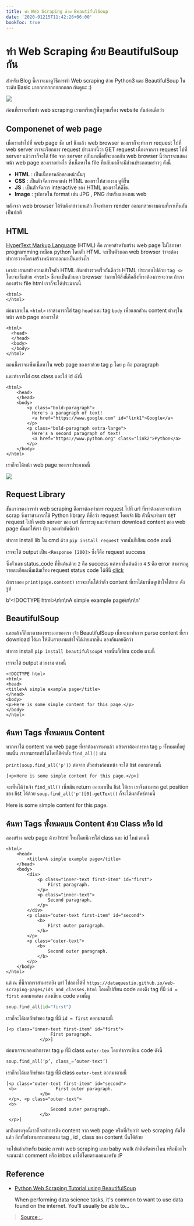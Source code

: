 ```yaml
---
title: ทำ Web Scraping ด้วย BeautifulSoup
date: '2020-01215T11:42:26+06:00'
bookToc: true
---
```


# ทำ Web Scraping ด้วย BeautifulSoup กัน

สำหรับ Blog นี้เราจะมาดูวิธีการทำ Web scraping ด้วย Python3 และ BeautifulSoup ในระดับ Basic มากกกกกกกกกกกกก กันดูนะ :\)

![](https://miro.medium.com/max/900/1*DNTLycFqmcfwB5iNMCvPFg.jpeg)

ก่อนที่เราจะเริ่มทำ web scraping เรามาเรียนรู้พื้นฐานเรื่อง website กันก่อนดีกว่า

## **Componenet of web page**

เมื่อเราเข้าไปที่ web page ซัก url นึงแล้ว web browser ของเราก็จะทำการ request ไปที่ web server เราจะเรียกการ request ประเภทนี้ว่า GET request เนื่องจากเรา request ไปที่ server แล้วเราก็จะได้ file จาก server กลับมาเพื่อที่จะบอกกับ web browser นี้ว่าเราจะแสดงหน้า web page ของเราอย่างไร ซึ่งเนื้อหาใน file ที่กลับมาก็จะมีส่วนประกอบคร่าวๆ ดังนี้

* **HTML** : เป็นเนื้อหาหลักของหน้านั้นๆ
* **CSS** : เป็นตัวจัดการตกแต่ง HTML ของเราให้สวยงาม ดูดีขึ้น
* **JS** : เป็นตัวจัดการ interactive ของ HTML ของเราให้ดีขึ้น
* **Image** : รูปภาพใน format เช่น JPG , PNG สำหรับแสดงบน web

หลังจาก web browser ได้รับดังกล่าวมาแล้ว ก็จะทำการ render ออกมาสวยงามตามที่เราเห็นกันเป็นปกติ

## **HTML**

[HyperText Markup Language](https://en.wikipedia.org/wiki/HTML) \(HTML\) คือ ภาษาสำหรับสร้าง web page ไม่ใช่ภาษา programming เหมือน python โดยตัว HTML จะเป็นตัวบอก web browser ว่าจะต้องทำการวาดโครงสร้างหน้าตาออกมาเป็นอย่างไร

เอาล่ะ เรามาทำความเข้าใจตัว HTML กันอย่างรวดเร็วกันดีกว่า HTML ประกอบไปด้วย `tag <>` โดยจะเริ่มด้วย `<html>` ซึ่งจะเป็นตัวบอก browser ว่าภายใต้สิ่งนี้คือสิ่งที่เราต้องการจะวาด ถ้าเราลองสร้าง file html เราก็จะได้ประมาณนี้

```markup
<html>  
</html>
```

ต่อมาภายใน `<html>` เราสามารถใส่ tag `head` และ tag `body` เพื่อแยกส่วน content ต่างๆในหน้า web page ของเราได้

```markup
<html>  
  <head>  
  </head>  
  <body>  
  </body>  
</html>
```

ตอนนี้เราจะเพิ่มเนื้อหาใน web page ของเราด้วย tag `p` โดย `p` คือ paragraph

และทำการใส่ css class และใส่ id ดังนี้

```markup
<html>  
    <head>  
    </head>  
    <body>  
        <p class="bold-paragraph">  
          Here's a paragraph of text!  
          <a href="https://www.google.com" id="link1">Google</a>  
        </p>  
        <p class="bold-paragraph extra-large">  
          Here's a second paragraph of text!  
          <a href="https://www.python.org" class="link2">Python</a>  
        </p>  
    </body>  
</html>
```

เราก็จะได้หน้า web page ของเราประมาณนี้

![](https://miro.medium.com/max/435/1*BY-qiEr-txcZhe8vZqAUjw.png)

## Request Library

ขั้นแรกของการทำ web scraping คือเราต้องทำการ request ไปที่ url ที่เราต้องการจะทำการ scrap ซึ่งเราสามารถใช้ Python library ที่ชื่อว่า request โดยเจ้า lib ตัวนี้จะทำการ `GET` request ไปที่ web server ของ url ที่เราระบุ และจำทำการ download content ของ web page นั้นมาให้เรา ป่ะๆ ลองทำกันดีกว่า

ทำการ install lib ใน cmd ด้วย `pip install request` จากนั้นก็เขียน code ตามนี้

เราจะได้ output เป็น `<Response [200]>` ซึ่งก็คือ request success

ซึ่งตัวเลข status\_code ที่ขึ้นต้นด้วย `2` คือ success แต่หากขึ้นต้นด้วย `4` `5` คือ error สามารถดูรายละเอียดเพิ่มเติมเรื่อง request status code ได้ที่นี่ [click](https://www.restapitutorial.com/httpstatuscodes.html)

ถ้าเราลอง `print(page.content)` เราจะเห็นได้ว่าตัว content ที่เราได้มานั้นดูเข้าใจได้ยาก ดังรูป

b'&lt;!DOCTYPE html&gt;\n\n\nA simple example page\n\n\n'

## BeautifulSoup

และแล้วก็ถึงเวลาของพระเอกของเรา เจ้า BeautifulSoup เนี่ยจะมาทำการ parse content ที่เรา download ได้มา ให้มันสวยงามเข้าใจได้ง่ายมากขึ้น ลองกันเลยดีกว่า

ทำการ install `pip install beautifulsoup4` จากนั้นก็เขียน code ตามนี้

เราจะได้ output สวยงาม ตามนี้

```markup
<!DOCTYPE html>    
<html>   
<head>   
<title>A simple example page</title>  
</head>   
<body>   
<p>Here is some simple content for this page.</p>   
</body>   
</html>
```

## ค้นหา Tags ทั้งหมดบน Content

หากเราได้ content จาก web page ที่เราต้องการมาแล้ว แล้วเราต้องการหา tag `p` ทั้งหมดที่อยู่บนนั้น เราสามารถทำได้โดยใช้คำสั่ง `find_all()` เช่น

`print(soup.find_all('p'))` ต่อจาก ตัวอย่างก่อนหน้า จะได้ list ออกมาตามนี้

```markup
[<p>Here is some simple content for this page.</p>]
```

จะเห็นได้ว่าเจ้า `find_all()` เนี่ยมัน return ออกมาเป็น list ให้เรา เราจึงสามารถ get position ของ list ได้ด้วย `soup.find_all('p')[0].getText()` ก็จะได้ผลลัพธ์ตามนี้

Here is some simple content for this page.

## ค้นหา Tags ทั้งหมดบน Content ด้วย Class หรือ Id

ลองสร้าง web page ด้วย html ใหม่โดยมีการใส่ class และ id ใหม่ ตามนี้

```markup
<html>  
    <head>  
        <title>A simple example page</title>  
    </head>  
    <body>  
        <div>  
            <p class="inner-text first-item" id="first">  
                First paragraph.  
            </p>  
            <p class="inner-text">  
                Second paragraph.  
            </p>  
        </div>  
        <p class="outer-text first-item" id="second">  
            <b>  
                First outer paragraph.  
            </b>  
        </p>  
        <p class="outer-text">  
            <b>  
                Second outer paragraph.  
            </b>  
        </p>  
    </body>  
</html>
```

แต่ ณ ที่นี้จากเราสามารถยิง url ไปลองได้ที่ `https://dataquestio.github.io/web-scraping-pages/ids_and_classes.html` โอเคไปเขียน code ลองดึง tag ที่มี `id = first` ออกมาแสดง ลองเขียน code ตามนี้ดู

```python
soup.find_all(id="first")
```

เราก็จะได้ผลลัพธ์ของ tag ที่มี `id = first` ออกมาตามนี้

```markup
[<p class="inner-text first-item" id="first">  
                 First paragraph.  
             </p>]
```

ต่อมาเราจะลองทำการหา tag `p` ที่มี class `outer-tex` โดยทำการเขียน code ดังนี้

```python
soup.find_all(‘p’, class_=’outer-text’)
```

เราก็จะได้ผลลัพธ์ของ tag ที่มี class `outer-text` ออกมาตามนี้

```markup
[<p class="outer-text first-item" id="second">  
 <b>               First outer paragraph.  
             </b>  
 </p>, <p class="outer-text">  
 <b>  
                 Second outer paragraph.  
             </b>  
 </p>]
```

มาถึงตรงจุดนี้เราก็จะทำการดึง content จาก web page หรือที่เรียกว่า web scraping กันได้แล้ว อีกทั้งยังสามารถแยกตาม tag , id , class ของ content นั้นได้ด้วย

จบไปแล้วสำหรับ basic การทำ web scraping แบบ baby walk ถ้าติดขัดตรงไหน หรือมีอะไรจะแนะนำ comment หรือ inbox มาได้โดยตรงเลยนะครับ :P

## **Reference**

* [Python Web Scraping Tutorial using BeautifulSoup](https://www.dataquest.io/blog/web-scraping-tutorial-python/)

  When performing data science tasks, it's common to want to use data found on the internet. You'll usually be able to…

> [Source : ](https://medium.com/equinox-blog/%E0%B8%A5%E0%B8%AD%E0%B8%87%E0%B8%97%E0%B8%B3-web-scraping-%E0%B8%94%E0%B9%89%E0%B8%A7%E0%B8%A2-beautifulsoup-%E0%B8%81%E0%B8%B1%E0%B8%99%E0%B9%80%E0%B8%96%E0%B8%AD%E0%B8%B0-b58dc0e1775a).

